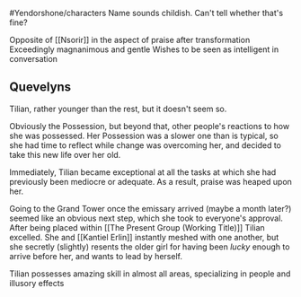#Yendorshone/characters
Name sounds childish. Can't tell whether that's fine?

Opposite of [[Nsorir]] in the aspect of praise after transformation
Exceedingly magnanimous and gentle
Wishes to be seen as intelligent in conversation
## Quevelyns
Tilian, rather younger than the rest, but it doesn't seem so.

Obviously the Possession, but beyond that, other people's reactions to how she was possessed. Her Possession was a slower one than is typical, so she had time to reflect while change was overcoming her, and decided to take this new life over her old.

Immediately, Tilian became exceptional at all the tasks at which she had previously been mediocre or adequate. As a result, praise was heaped upon her.

Going to the Grand Tower once the emissary arrived (maybe a month later?) seemed like an obvious next step, which she took to everyone's approval. After being placed within [[The Present Group (Working Title)]] Tilian excelled. She and [[Kantiel Erlin]] instantly meshed with one another, but she secretly (slightly) resents the older girl for having been *lucky* enough to arrive before her, and wants to lead by herself.

Tilian possesses amazing skill in almost all areas, specializing in people and illusory effects